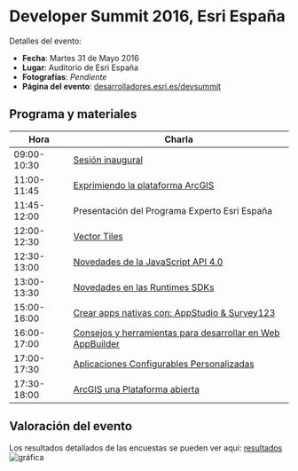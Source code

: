 # Developer Summit 2016, Esri España
Detalles del evento:
* **Fecha**: Martes 31 de Mayo 2016
* **Lugar**: Auditorio de Esri España
* **Fotografías**: *Pendiente*
* **Página del evento**: [desarrolladores.esri.es/devsummit](http://desarrolladores.esri.es/devsummit/)

## Programa y materiales
Hora|Charla
---|---|
09:00-10:30|[Sesión inaugural](http://esri-es.github.io/devsummits-esri-spain/2016/sesion-inaugural)
11:00-11:45|[Exprimiendo la plataforma ArcGIS](http://esri-es.github.io/devsummits-esri-spain/2016/exprimiendo-la-plataforma-arcgis)
11:45-12:00|Presentación del Programa Experto Esri España
12:00-12:30|[Vector Tiles](http://esri-es.github.io/devsummits-esri-spain/2016/vector-tiles/esri-vector-tiles.pdf)
12:30-13:00|[Novedades de la JavaScript API 4.0](http://esri-es.github.io/devsummits-esri-spain/2016/novedades-javascript-api-4.0)
13:00-13:30|[Novedades en las Runtimes SDKs](https://esri-es.github.io/devsummits-esri-spain/2016/novedades-runtime-sdks/novedades-runtime-sdks.pdf)
15:00-16:00|[Crear apps nativas con: AppStudio & Survey123](http://esri-es.github.io/devsummits-esri-spain/2016/AppStudio-Survey123/#/)
16:00-17:00|[Consejos y herramientas para desarrollar en Web AppBuilder](http://esri-es.github.io/devsummits-esri-spain/2016/WebAppBuilder)
17:00-17:30|[Aplicaciones Configurables Personalizadas](http://esri-es.github.io/devsummits-esri-spain/2016/aplicaciones-configurables-personalizadas)
17:30-18:00|[ArcGIS una Plataforma abierta](https://prezi.com/plj9jjmhl4bv/arcgis-developers-tecnologies-resources/)

## Valoración del evento

Los resultados detallados de las encuestas se pueden ver aquí: [resultados](https://docs.google.com/spreadsheets/d/1rP5IeAUUXqliQm3VO8WQFo7UrVC6PGdSmg0BVaGP1V4/pubchart?oid=1037325525&format=interactive)
![gráfica](https://docs.google.com/spreadsheets/d/1rP5IeAUUXqliQm3VO8WQFo7UrVC6PGdSmg0BVaGP1V4/pubchart?oid=1037325525&format=image)

